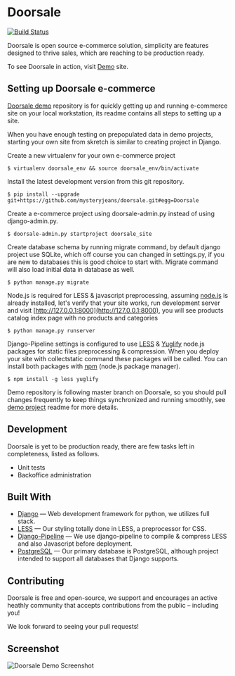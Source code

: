 Doorsale
========
[![Build Status](https://travis-ci.org/mysteryjeans/doorsale.svg?branch=master)](https://travis-ci.org/mysteryjeans/doorsale)

Doorsale is open source e-commerce solution, simplicity are features designed to thrive sales, which are reaching to be production ready.

To see Doorsale in action, visit [Demo](http://doorsale-demo.rootplugin.com) site.


## Setting up Doorsale e-commerce

[Doorsale demo](https://github.com/mysteryjeans/doorsale-demo) repository is for quickly getting up and running e-commerce site on your local workstation, its readme contains all steps to setting up a site.

When you have enough testing on prepopulated data in demo projects, starting your own site from skretch is similar to creating project in Django.

Create a new virtualenv for your own e-commerce project

```
$ virtualenv doorsale_env && source doorsale_env/bin/activate
```

Install the latest development version from this git repository.

```
$ pip install --upgrade git+https://github.com/mysteryjeans/doorsale.git#egg=Doorsale
```

Create a e-commerce project using doorsale-admin.py instead of using django-admin.py.

```
$ doorsale-admin.py startproject doorsale_site
```

Create database schema by running migrate command, by default django project use SQLite, which off course you can changed in settings.py, if you are new to databases this is good choice to start with. Migrate command will also load initial data in database as well.

```
$ python manage.py migrate
```

Node.js is required for LESS & javascript preprocessing, assuming [node.js](http://nodejs.org/) is already installed, let's verify that your site works, run development server and visit [http://127.0.0.1:8000](http://127.0.0.1:8000), you will see products catalog index page with no products and categories

```
$ python manage.py runserver
```

Django-Pipeline settings is configured to use [LESS](http://lesscss.org/#using-less-installation) & [Yuglify](https://github.com/yui/yuglify) node.js packages for static files preprocessing & compression. When you deploy your site with collectstatic command these packages will be called. You can install both packages with [npm](https://www.npmjs.org/) (node.js package manager).

```
$ npm install -g less yuglify
```

Demo repository is following master branch on Doorsale, so you should pull changes frequently to keep things synchronized and running smoothly, see [demo project](https://github.com/mysteryjeans/doorsale-demo) readme for more details.


## Development

Doorsale is yet to be production ready, there are few tasks left in completeness, listed as follows.

- Unit tests
- Backoffice administration


## Built With

- [Django](https://github.com/django/django) &mdash; Web development framework for python, we utilizes full stack.
- [LESS](https://github.com/less/less.js) &mdash; Our styling totally done in LESS, a preprocessor for CSS.
- [Django-Pipeline](https://github.com/cyberdelia/django-pipeline) &mdash; We use django-pipeline to compile & compress LESS and also Javascript before deployment.
- [PostgreSQL](http://www.postgresql.org/) &mdash; Our primary database is PostgreSQL, although project intended to support all databases that Django supports.


## Contributing

Doorsale is free and open-source, we support and encourages an active heathly community that accepts contributions from the public – including you!

We look forward to seeing your pull requests!


## Screenshot

![Doorsale Demo Screenshot](https://raw.github.com/mysteryjeans/doorsale-demo/master/media/images/demo-screenshot.png)
